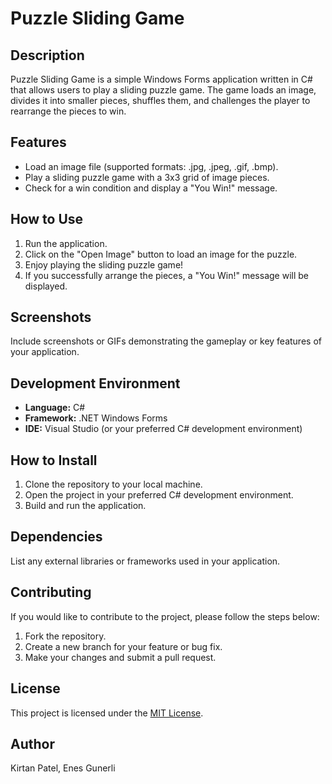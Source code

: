 # Puzzle Sliding Game

## Description

Puzzle Sliding Game is a simple Windows Forms application written in C# that allows users to play a sliding puzzle game. The game loads an image, divides it into smaller pieces, shuffles them, and challenges the player to rearrange the pieces to win.

## Features

- Load an image file (supported formats: .jpg, .jpeg, .gif, .bmp).
- Play a sliding puzzle game with a 3x3 grid of image pieces.
- Check for a win condition and display a "You Win!" message.

## How to Use

1. Run the application.
2. Click on the "Open Image" button to load an image for the puzzle.
3. Enjoy playing the sliding puzzle game!
4. If you successfully arrange the pieces, a "You Win!" message will be displayed.

## Screenshots

Include screenshots or GIFs demonstrating the gameplay or key features of your application.

## Development Environment

- **Language:** C#
- **Framework:** .NET Windows Forms
- **IDE:** Visual Studio (or your preferred C# development environment)

## How to Install

1. Clone the repository to your local machine.
2. Open the project in your preferred C# development environment.
3. Build and run the application.

## Dependencies

List any external libraries or frameworks used in your application.

## Contributing

If you would like to contribute to the project, please follow the steps below:

1. Fork the repository.
2. Create a new branch for your feature or bug fix.
3. Make your changes and submit a pull request.

## License

This project is licensed under the [MIT License](LICENSE.md).

## Author

Kirtan Patel, Enes Gunerli
